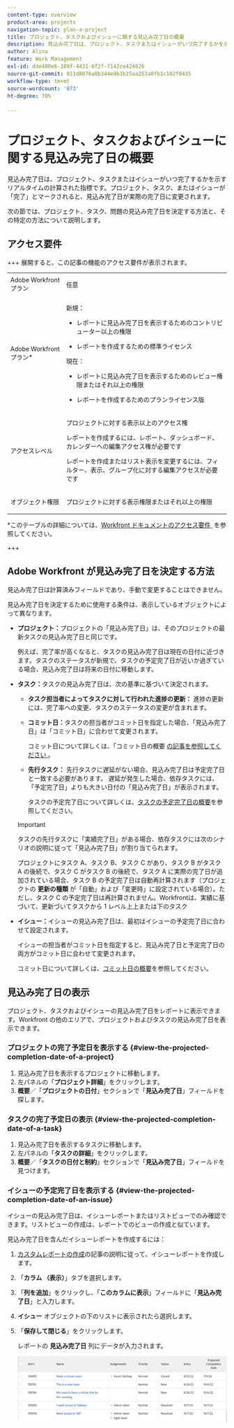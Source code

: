 ```yaml
---
content-type: overview
product-area: projects
navigation-topic: plan-a-project
title: プロジェクト、タスクおよびイシューに関する見込み完了日の概要
description: 見込み完了日は、プロジェクト、タスクまたはイシューがいつ完了するかを示すリアルタイムの計算された指標です。プロジェクト、タスク、またはイシューが「完了」とマークされると、見込み完了日が実際の完了日に変更されます。
author: Alina
feature: Work Management
exl-id: dde400e6-189f-4431-8f2f-7142ce424826
source-git-commit: 811d8076a0b344e863b25aa253a0fb1c102f0435
workflow-type: tm+mt
source-wordcount: '873'
ht-degree: 70%

---
```


# プロジェクト、タスクおよびイシューに関する見込み完了日の概要

<!-- Audited: 1/2024 -->

見込み完了日は、プロジェクト、タスクまたはイシューがいつ完了するかを示すリアルタイムの計算された指標です。プロジェクト、タスク、またはイシューが「完了」とマークされると、見込み完了日が実際の完了日に変更されます。

次の節では、プロジェクト、タスク、問題の見込み完了日を決定する方法と、その特定の方法について説明します。

## アクセス要件

+++ 展開すると、この記事の機能のアクセス要件が表示されます。


<table style="table-layout:auto"> 
 <col> 
 <col> 
 <tbody> 
  <tr> 
   <td role="rowheader">Adobe Workfront プラン</td> 
   <td> <p>任意</p> </td> 
  </tr> 
  <tr> 
   <td role="rowheader">Adobe Workfront プラン*</td> 
   <td> 
   <p>新規： 
   <ul><li><p>レポートに見込み完了日を表示するためのコントリビューター以上の権限</p></li> <li><p>レポートを作成するための標準ライセンス</p></li> </ul>

<p>現在： 
   <ul><li><p>レポートに見込み完了日を表示するためのレビュー権限またはそれ以上の権限</p></li> 
   <li><p>レポートを作成するためのプランライセンス版</p> </li></ul>
      </td> 
  </tr> 
  <tr> 
   <td role="rowheader">アクセスレベル</td> 
   <td> <p>プロジェクトに対する表示以上のアクセス権</p> <p>レポートを作成するには、レポート、ダッシュボード、カレンダーへの編集アクセス権が必要です</p> <p>レポートを作成またはリスト表示を変更するには、フィルター、表示、グループ化に対する編集アクセスが必要です</p>  </td> 
  </tr> 
  <tr> 
   <td role="rowheader">オブジェクト権限</td> 
   <td> <p>プロジェクトに対する表示権限またはそれ以上の権限</p> </td> 
  </tr> 
 </tbody> 
</table>

*このテーブルの詳細については、[Workfront ドキュメントのアクセス要件 &#x200B;](/help/quicksilver/administration-and-setup/add-users/access-levels-and-object-permissions/access-level-requirements-in-documentation.md) を参照してください。

+++

## Adobe Workfront が見込み完了日を決定する方法

見込み完了日は計算済みフィールドであり、手動で変更することはできません。

見込み完了日を決定するために使用する条件は、表示しているオブジェクトによって異なります。

* **プロジェクト：**&#x200B;プロジェクトの「見込み完了日」は、そのプロジェクトの最新タスクの見込み完了日と同じです。

  例えば、完了率が高くなると、タスクの見込み完了日は現在の日付に近づきます。タスクのステータスが新規で、タスクの予定完了日が近いか過ぎている場合、見込み完了日は将来の日付に移動します。

* **タスク：**&#x200B;タスクの見込み完了日は、次の基準に基づいて決定されます。

   * **タスク担当者によってタスクに対して行われた進捗の更新：** 進捗の更新には、完了率への変更、タスクのステータスの変更が含まれます。
   * **コミット日：**&#x200B;タスクの担当者がコミット日を指定した場合、「見込み完了日」は「コミット日」に合わせて変更されます。

     コミット日について詳しくは、「コミット日の概要 [&#x200B; の記事を参照してください &#x200B;](../../../manage-work/projects/updating-work-in-a-project/overview-of-commit-dates.md)。

   * **先行タスク：** 先行タスクに遅延がない場合、見込み完了日は予定完了日と一致する必要があります。 遅延が発生した場合、依存タスクには、「予定完了日」よりも大きい日付の「見込み完了日」が表示されます。

     タスクの予定完了日について詳しくは、[タスクの予定完了日の概要](../../../manage-work/tasks/task-information/task-planned-completion-date.md)を参照してください。

  >[!IMPORTANT]
  >
  >タスクの先行タスクに「実績完了日」がある場合、依存タスクには次のシナリオの説明に従って「見込み完了日」が割り当てられます。
  >
  >
  >プロジェクトにタスク A、タスク B、タスク C があり、タスク B がタスク A の後続で、タスク C がタスク B の後続で、タスク A に実際の完了日が追加されている場合、タスク B の予定完了日は自動再計算されます（プロジェクトの **更新の種類** が「自動」および「変更時」に設定されている場合）。ただし、タスク C の予定完了日は再計算されません。Workfrontは、実績に基づいて、更新づいてタスクから 1 レベル上上または下のタスク

* **イシュー：**&#x200B;イシューの見込み完了日は、最初はイシューの予定完了日に合わせて設定されます。

  イシューの担当者がコミット日を指定すると、見込み完了日と予定完了日の両方がコミット日に合わせて変更されます。

  コミット日について詳しくは、[コミット日の概要](../../../manage-work/projects/updating-work-in-a-project/overview-of-commit-dates.md)を参照してください。

## 見込み完了日の表示

プロジェクト、タスクおよびイシューの見込み完了日をレポートに表示できます。Workfront の他のエリアで、プロジェクトおよびタスクの見込み完了日を表示できます。

### プロジェクトの完了予定日を表示する {#view-the-projected-completion-date-of-a-project}

1. 見込み完了日を表示するプロジェクトに移動します。
1. 左パネルの「**プロジェクト詳細**」をクリックします。
1. **概要**／「**プロジェクトの日付**」セクションで「**見込み完了日**」フィールドを探します。

### タスクの完了予定日の表示 {#view-the-projected-completion-date-of-a-task}

1. 見込み完了日を表示するタスクに移動します。
1. 左パネルの「**タスクの詳細**」をクリックします。
1. **概要**／「**タスクの日付と制約**」セクションで「**見込み完了日**」フィールドを見つけます。

### イシューの予定完了日を表示する {#view-the-projected-completion-date-of-an-issue}

イシューの見込み完了日は、イシューレポートまたはリストビューでのみ確認できます。リストビューの作成は、レポートでのビューの作成と似ています。

見込み完了日を含んだイシューレポートを作成するには：

1. [カスタムレポートの作成](../../../reports-and-dashboards/reports/creating-and-managing-reports/create-custom-report.md)の記事の説明に従って、イシューレポートを作成します。
1. 「**カラム （表示）**」タブを選択します。
1. 「**列を追加**」をクリックし、「**このカラムに表示**」フィールドに「**見込み完了日**」と入力します。

1. **イシュー** オブジェクトの下のリストに表示されたら選択します。
1. 「**保存して閉じる**」をクリックします。

   レポートの **見込み完了日** 列にデータが入力されます。

   ![](assets/issue-projected-completion-date-in-view-nwe-350x148.png)

